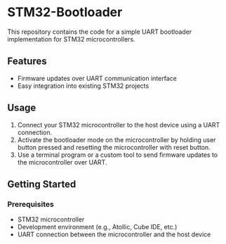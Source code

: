 # STM32-Bootloader

This repository contains the code for a simple UART bootloader implementation for STM32 microcontrollers.

## Features

- Firmware updates over UART communication interface
- Easy integration into existing STM32 projects

## Usage

1. Connect your STM32 microcontroller to the host device using a UART connection.
2. Activate the bootloader mode on the microcontroller by holding user button pressed and resetting the microcontroller with reset button.
3. Use a terminal program or a custom tool to send firmware updates to the microcontroller over UART.

## Getting Started

### Prerequisites

- STM32 microcontroller
- Development environment (e.g., Atollic, Cube IDE, etc.)
- UART connection between the microcontroller and the host device

  
